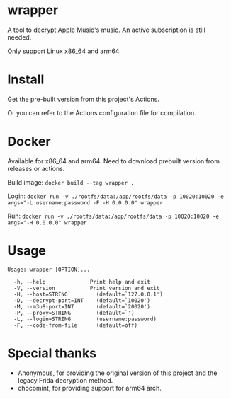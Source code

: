 # wrapper
A tool to decrypt Apple Music's music. An active subscription is still needed.

Only support Linux x86_64 and arm64.

# Install
Get the pre-built version from this project's Actions. 

Or you can refer to the Actions configuration file for compilation.

# Docker
Available for x86_64 and arm64. Need to download prebuilt version from releases or actions.

Build image: `docker build --tag wrapper .`

Login: `docker run -v ./rootfs/data:/app/rootfs/data -p 10020:10020 -e args="-L username:password -F -H 0.0.0.0" wrapper`

Run: `docker run -v ./rootfs/data:/app/rootfs/data -p 10020:10020 -e args="-H 0.0.0.0" wrapper`

# Usage
```
Usage: wrapper [OPTION]...

  -h, --help              Print help and exit
  -V, --version           Print version and exit
  -H, --host=STRING         (default=`127.0.0.1')
  -D, --decrypt-port=INT    (default=`10020')
  -M, --m3u8-port=INT       (default=`20020')
  -P, --proxy=STRING        (default=`')
  -L, --login=STRING        (username:password)
  -F, --code-from-file      (default=off)
```

# Special thanks
- Anonymous, for providing the original version of this project and the legacy Frida decryption method.
- chocomint, for providing support for arm64 arch.
